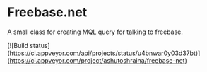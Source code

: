 Freebase.net
============

A small class for creating MQL query for talking to freebase.

[![Build status]
(https://ci.appveyor.com/api/projects/status/u4bnwar0y03d37bt)]
(https://ci.appveyor.com/project/ashutoshraina/freebase-net)
